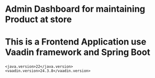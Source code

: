 # Admin Dashboard for maintaining Product at store

# This is a Frontend Application use Vaadin framework and Spring Boot

### <properties>
    <java.version>22</java.version>
    <vaadin.version>24.3.8</vaadin.version>
### </properties>

